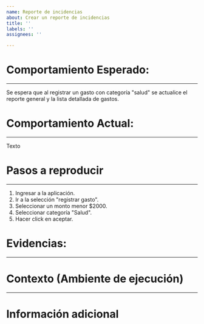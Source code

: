 ```yaml
---
name: Reporte de incidencias
about: Crear un reporte de incidencias
title: ''
labels: ''
assignees: ''

---
```


# Comportamiento Esperado:
***
Se espera que al registrar un gasto con categoría "salud" se actualice el reporte general y la lista detallada de gastos.

# Comportamiento Actual:
***
Texto

# Pasos a reproducir
***
1. Ingresar a la aplicación.
2. Ir a la selección "registrar gasto".
3. Seleccionar un monto menor $2000.
4. Seleccionar categoría "Salud".
5. Hacer click en aceptar.

# Evidencias:
***

# Contexto (Ambiente de ejecución)
***
# Información adicional
